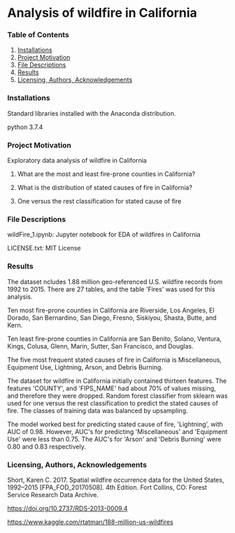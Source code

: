 # Analysis of wildfire in California
### Table of Contents
1. [Installations](#installations)
2. [Project Motivation](#project_motivation)
3. [File Descriptions](#file_descriptions)
4. [Results](#results)
5. [Licensing, Authors, Acknowledgements](#licensing)

### Installations<a name="installations"></a>
Standard libraries installed with the Anaconda distribution.

python 3.7.4

### Project Motivation<a name="project_motivation"></a>

Exploratory data analysis of wildfire in California

1. What are the most and least fire-prone counties in California? 

2. What is the distribution of stated causes of fire in California? 

3. One versus the rest classification for stated cause of fire


### File Descriptions<a name="file_descriptions"></a>

wildFire_1.ipynb: Jupyter notebook for EDA of wildfires in California

LICENSE.txt: MIT License

### Results<a name="resluts"></a>

The dataset ncludes 1.88 million geo-referenced U.S. wildfire records from 1992 to 2015.
There are 27 tables, and the table 'Fires' was used for this analysis. 

Ten most fire-prone counties in California are Riverside, Los Angeles, El Dorado, San Bernardino, San Diego, Fresno, Siskiyou, Shasta, Butte, and Kern. 

Ten least fire-prone counties in California are San Benito,
 Solano,
 Ventura,
 Kings,
 Colusa,
 Glenn,
 Marin,
 Sutter,
 San Francisco, and 
 Douglas. 
  
The five most frequent stated causes of fire in California is Miscellaneous, Equipment Use, Lightning, Arson, and Debris Burning. 

The dataset for wildfire in California initially contained thirteen features. The features 'COUNTY', and 'FIPS_NAME' had about 70% of values missing, and therefore they were dropped. 
Random forest classifier from sklearn was used for one versus the rest classification to predict the stated causes of fire. 
The classes of training data was balanced by upsampling. 

The model worked best for predicting stated cause of fire, 'Lightning', with AUC of 0.98. 
However, AUC's for predicting 'Miscellaneous' and 'Equipment Use' were less than 0.75. 
The AUC's for 'Arson' and 'Debris Burning' were 0.80 and 0.83 respectively. 

### Licensing, Authors, Acknowledgements<a name="licensing"></a>

Short, Karen C. 2017. Spatial wildfire occurrence data for the United States, 1992–2015 [FPA_FOD_20170508]. 4th Edition. Fort Collins, CO: Forest Service Research Data Archive. 

https://doi.org/10.2737/RDS-2013-0009.4

https://www.kaggle.com/rtatman/188-million-us-wildfires
